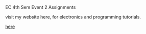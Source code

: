 EC 4th Sem Event 2 Assignments

visit my website here, for electronics and programming tutorials.

<a href="https://fazals.ddns.net">here</a>
